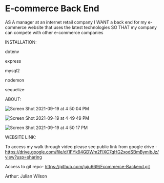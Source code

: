 

# E-commerce Back End

AS A manager at an internet retail company
I WANT a back end for my e-commerce website that uses the latest technologies
SO THAT my company can compete with other e-commerce companies


INSTALLATION:

dotenv

express

mysql2

nodemon

sequelize

ABOUT:


![Screen Shot 2021-09-19 at 4 50 04 PM](https://user-images.githubusercontent.com/58565920/133943695-4eb5d1fa-e72e-486b-946d-bd4a8b7796df.png)

![Screen Shot 2021-09-19 at 4 49 49 PM](https://user-images.githubusercontent.com/58565920/133943700-b01f0c53-9305-45f9-a499-2c6a80a21bb5.png)

![Screen Shot 2021-09-19 at 4 50 17 PM](https://user-images.githubusercontent.com/58565920/133943711-cd1c8d5d-8472-4988-bf19-8f5ef120d086.png)



WEBSITE LINK:

To access my walk through video please see public link from google drive - https://drive.google.com/file/d/1FYk94GDWm2FIXC7qHG2xodSBmBymlbJz/view?usp=sharing

Access to git repo- https://github.com/juju669/Ecommerce-Backend.git

Arthur: Julian Wilson

